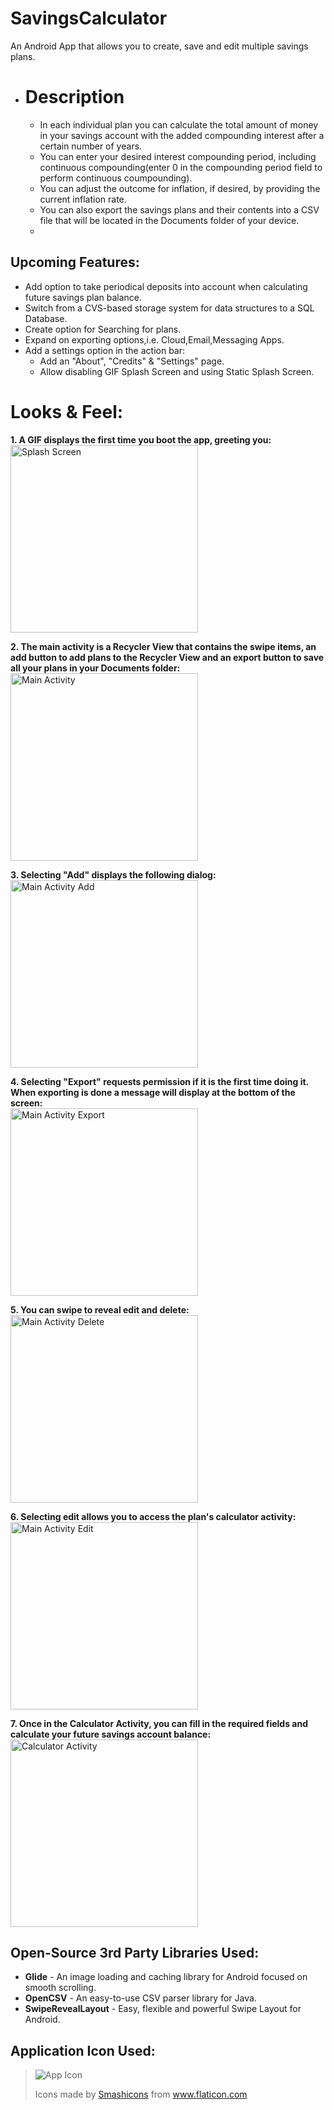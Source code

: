 # SavingsCalculator
An Android App that allows you to create, save and edit multiple savings plans.

- # Description
  - In each individual plan you can calculate the total amount of money in your savings account with the added compounding interest after a certain number of years.  
  - You can enter your desired interest compounding period, including continuous compounding(enter 0 in the compounding period field to perform continuous coumpounding).  
  - You can adjust the outcome for inflation, if desired, by providing the current inflation rate.  
  - You can also export the savings plans and their contents into a CSV file that will be located in the Documents folder of your device.  
  - 
## Upcoming Features:  
* Add option to take periodical deposits into account when calculating future savings plan balance.
* Switch from a CVS-based storage system for data structures to a SQL Database.
* Create option for Searching for plans.
* Expand on exporting options,i.e. Cloud,Email,Messaging Apps.
* Add a settings option in the action bar:
  * Add an "About", "Credits" & "Settings" page.
  * Allow disabling GIF Splash Screen and using Static Splash Screen.
   
# Looks & Feel:
**1. A GIF displays the first time you boot the app, greeting you:**  
<img src=/gifs/Splash-Screen-Showcase.gif alt="Splash Screen" width="300">

**2. The main activity is a Recycler View that contains the swipe items, an add button to add plans to the Recycler View and an export button to save all your plans in your Documents folder:**  
<img src=/gifs/Main-Activity.gif alt="Main Activity" width="300">
  
**3. Selecting "Add" displays the following dialog:**  
<img src=/gifs/Main-Activity-Add.gif alt="Main Activity Add" width="300">
  
**4. Selecting "Export" requests permission if it is the first time doing it. When exporting is done a message will display at the bottom of the screen:**  
<img src=/gifs/Main-Activity-Export.gif alt="Main Activity Export" width="300">
  
**5. You can swipe to reveal edit and delete:**  
<img src=/gifs/Main-Activity-Delete.gif alt="Main Activity Delete" width="300">
  
**6. Selecting edit allows you to access the plan's calculator activity:**  
<img src=/gifs/Main-Activity-Edit.gif alt="Main Activity Edit" width="300">

**7. Once in the Calculator Activity, you can fill in the required fields and calculate your future savings account balance:**  
<img src=/gifs/Calculator-Activity.gif alt="Calculator Activity" width="300">


## __Open-Source 3rd Party Libraries Used:__

* **Glide** - An image loading and caching library for Android focused on smooth scrolling.  
* **OpenCSV** - An easy-to-use CSV parser library for Java.  
* **SwipeRevealLayout** - Easy, flexible and powerful Swipe Layout for Android.  

## __Application Icon Used:__  
> ![App Icon](app-icon.png)  
> <div>Icons made by <a href="https://smashicons.com/" title="Smashicons">Smashicons</a> from <a href="https://www.flaticon.com/" title="Flaticon">www.flaticon.com</a></div>
